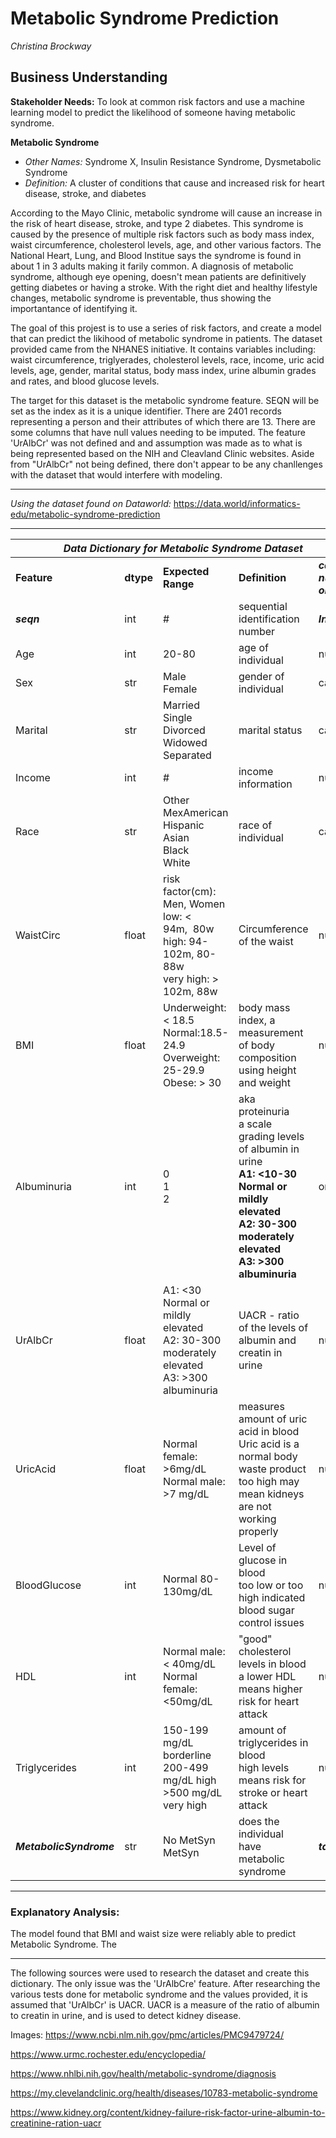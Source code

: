 # Metabolic Syndrome Prediction

*Christina Brockway*

## Business Understanding

**Stakeholder Needs:** To look at common risk factors and use a machine learning model to predict the likelihood of someone having metabolic syndrome.
 
**Metabolic Syndrome**
- *Other Names:* Syndrome X, Insulin Resistance Syndrome, Dysmetabolic Syndrome
- *Definition:*  A cluster of conditions that cause and increased risk for heart disease, stroke, and diabetes

According to the Mayo Clinic, metabolic syndrome will  cause an increase in the risk of heart disease, stroke, and type 2 diabetes.  This syndrome is caused by the presence of multiple risk factors such as body mass index, waist circumference, cholesterol levels, age,  and other various factors.  The National Heart, Lung, and Blood Institue says the syndrome is found in about 1 in 3 adults making it farily common. A diagnosis of metabolic syndrome, although eye opening, doesn't mean patients are definitively getting diabetes or having a stroke. With the right diet and healthy lifestyle changes, metabolic syndrome is preventable, thus showing the importantance of identifying it. 

The goal of this projest is to use a series of risk factors, and create a model that can predict the likihood of metabolic syndrome in patients. The dataset provided came from the NHANES initiative.  It contains variables including: waist circumference, triglyerades, cholesterol levels, race, income, uric acid levels, age, gender, marital status, body mass index, urine albumin grades and rates, and blood glucose levels.

The target for this dataset is the metabolic syndrome feature.  SEQN will be set as the index as it is a unique identifier.  There are 2401 records representing a person and their attributes of which there are 13. There are some columns that have null values needing to be imputed. The feature 'UrAlbCr' was not defined and and assumption was made as to what is being represented based on the NIH and Cleavland Clinic websites. Aside from "UrAlbCr" not being defined, there don't appear to be any chanllenges with the dataset that would interfere with modeling.

--------

*Using the dataset found on Dataworld:* https://data.world/informatics-edu/metabolic-syndrome-prediction

---------

<table class="tg">
<thead>
  <tr>
    <th class="tg-0pky" colspan="5"><span style="font-weight:bold;font-style:italic">Data Dictionary for Metabolic Syndrome Dataset </span></th>
  </tr>
</thead>
<tbody>
  <tr>
    <td class="tg-0pky"><span style="font-weight:bold">Feature</span></td>
    <td class="tg-0pky"><span style="font-weight:bold">dtype</span></td>
    <td class="tg-0pky"><span style="font-weight:bold">Expected Range</span></td>
    <td class="tg-0pky"><span style="font-weight:bold">Definition</span></td>
    <td class="tg-0pky"><span style="font-weight:bold;font-style:italic">cat, num, ord</span></td>
  </tr>
  <tr>
    <td class="tg-0pky"><span style="font-weight:bold;font-style:italic">seqn</span></td>
    <td class="tg-0pky">int</td>
    <td class="tg-0pky">#</td>
    <td class="tg-0pky">sequential identification number</td>
    <td class="tg-0pky"><span style="font-weight:bold;font-style:italic">Index?</span></td>
  </tr>
  <tr>
    <td class="tg-0pky">Age</td>
    <td class="tg-0pky">int</td>
    <td class="tg-0pky">20-80</td>
    <td class="tg-0pky">age of individual<br></td>
    <td class="tg-0pky">num</td>
  </tr>
  <tr>
    <td class="tg-0pky">Sex</td>
    <td class="tg-0pky">str</td>
    <td class="tg-0pky">Male<br>Female</td>
    <td class="tg-0pky">gender of individual</td>
    <td class="tg-0pky">cat</td>
  </tr>
  <tr>
    <td class="tg-0pky">Marital</td>
    <td class="tg-0pky">str</td>
    <td class="tg-0pky">Married<br>Single<br>Divorced<br>Widowed<br>Separated</td>
    <td class="tg-0pky">marital status</td>
    <td class="tg-0pky">cat</td>
  </tr>
  <tr>
    <td class="tg-0pky">Income</td>
    <td class="tg-0pky">int</td>
    <td class="tg-0pky">#</td>
    <td class="tg-0pky">income information</td>
    <td class="tg-0pky">num</td>
  </tr>
  <tr>
    <td class="tg-0pky">Race</td>
    <td class="tg-0pky">str</td>
    <td class="tg-0pky">Other<br>MexAmerican<br>Hispanic<br>Asian<br>Black<br>White</td>
    <td class="tg-0pky">race of individual</td>
    <td class="tg-0pky">cat</td>
  </tr>
  <tr>
    <td class="tg-0pky">WaistCirc</td>
    <td class="tg-0pky">float</td>
    <td class="tg-0pky">risk factor(cm): Men, Women<br>low: &lt; 94m,&nbsp;&nbsp;80w<br>high: 94-102m, 80-88w<br>very high: &gt; 102m, 88w</td>
    <td class="tg-0pky">Circumference of the waist</td>
    <td class="tg-0pky">num</td>
  </tr>
  <tr>
    <td class="tg-0pky">BMI</td>
    <td class="tg-0pky">float</td>
    <td class="tg-0pky">Underweight:&lt; 18.5<br>Normal:18.5-24.9<br>Overweight: 25-29.9<br>Obese: &gt; 30<br></td>
    <td class="tg-0pky">body mass index, a measurement of body composition using height and weight </td>
    <td class="tg-0pky">num</td>
  </tr>
  <tr>
    <td class="tg-0pky">Albuminuria</td>
    <td class="tg-0pky">int</td>
    <td class="tg-0pky">0<br>1<br>2</td>
    <td class="tg-0pky">aka proteinuria<br>a scale grading levels of albumin in urine<br><span style="font-weight:bold">A1: &lt;10-30 Normal or mildly elevated </span><br><span style="font-weight:bold">A2:  30-300 moderately elevated</span><br><span style="font-weight:bold">A3:  &gt;300 albuminuria</span></td>
    <td class="tg-0pky">ord<br></td>
  </tr>
  <tr>
    <td class="tg-0pky">UrAlbCr</td>
    <td class="tg-0pky">float</td>
    <td class="tg-0pky">A1: &lt;30 Normal or mildly elevated <br>A2:  30-300 moderately elevated<br>A3:  &gt;300 albuminuria<br></td>
    <td class="tg-0pky">UACR - ratio of the levels of albumin and creatin in urine</td>
    <td class="tg-0pky">num</td>
  </tr>
  <tr>
    <td class="tg-0pky">UricAcid</td>
    <td class="tg-0pky">float</td>
    <td class="tg-0pky">Normal female: &gt;6mg/dL<br>Normal male: &gt;7 mg/dL</td>
    <td class="tg-0pky">measures amount of uric acid in blood<br>Uric acid is a normal body waste product<br>too high may mean kidneys are not working properly</td>
    <td class="tg-0pky">num</td>
  </tr>
  <tr>
    <td class="tg-0pky">BloodGlucose</td>
    <td class="tg-0pky">int</td>
    <td class="tg-0pky">Normal 80-130mg/dL</td>
    <td class="tg-0pky">Level of glucose in blood<br>too low or too high indicated blood sugar control issues</td>
    <td class="tg-0pky">num</td>
  </tr>
  <tr>
    <td class="tg-0pky">HDL</td>
    <td class="tg-0pky">int</td>
    <td class="tg-0pky">Normal male:  &lt; 40mg/dL <br>Normal female: &lt;50mg/dL</td>
    <td class="tg-0pky">"good" cholesterol levels in blood<br>a lower HDL means higher risk for heart attack</td>
    <td class="tg-0pky">num</td>
  </tr>
  <tr>
    <td class="tg-0pky">Triglycerides</td>
    <td class="tg-0pky">int</td>
    <td class="tg-0pky">150-199 mg/dL borderline<br>200-499 mg/dL high<br>&gt;500 mg/dL very high</td>
    <td class="tg-0pky">amount of triglycerides in blood<br>high levels means risk for stroke or heart attack</td>
    <td class="tg-0pky">num</td>
  </tr>
  <tr>
    <td class="tg-0pky"><span style="font-weight:bold;font-style:italic">MetabolicSyndrome</span></td>
    <td class="tg-0pky">str</td>
    <td class="tg-0pky">No MetSyn<br>MetSyn</td>
    <td class="tg-0pky">does the individual have metabolic syndrome</td>
    <td class="tg-0pky"><span style="font-weight:bold;font-style:italic">target</span></td>
  </tr>
</tbody>
</table>

-----
### Explanatory Analysis:

The model found that BMI and waist size were reliably able to predict Metabolic Syndrome.  The 













-----------------------
The following sources were used to research the dataset and create this dictionary. The only issue was the 'UrAlbCre' feature. After researching the various tests done for metabolic syndrome and the values provided, it is assumed that 'UrAlbCr' is UACR. UACR is a measure of the ratio of albumin to creatin in urine, and is used to detect kidney disease.

Images: https://www.ncbi.nlm.nih.gov/pmc/articles/PMC9479724/

https://www.urmc.rochester.edu/encyclopedia/

https://www.nhlbi.nih.gov/health/metabolic-syndrome/diagnosis

https://my.clevelandclinic.org/health/diseases/10783-metabolic-syndrome

https://www.kidney.org/content/kidney-failure-risk-factor-urine-albumin-to-creatinine-ration-uacr
